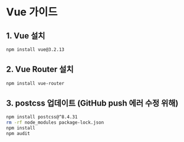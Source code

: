# Vue 가이드
## 1. Vue 설치
```bash
npm install vue@3.2.13
```

## 2. Vue Router 설치
```bash
npm install vue-router
```

## 3. postcss 업데이트 (GitHub push 에러 수정 위해)
```bash
npm install postcss@^8.4.31
rm -rf node_modules package-lock.json
npm install
npm audit
```
